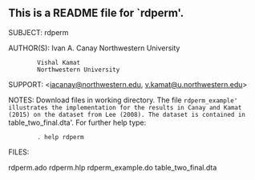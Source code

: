 This is a README file for `rdperm'.
------------------------------------------------------------------------------

SUBJECT:    rdperm

AUTHOR(S):  Ivan A. Canay
            Northwestern University

            Vishal Kamat
            Northwestern University

SUPPORT:    <iacanay@northwestern.edu, v.kamat@u.northwestern.edu>

NOTES:      Download files in working directory. The file `rdperm_example'
            illustrates the implementation for the results in Canay and Kamat 
            (2015) on the dataset from Lee (2008). The dataset is contained in
            `table_two_final.dta'. For further help type:

            . help rdperm

FILES:

rdperm.ado
rdperm.hlp
rdperm_example.do
table_two_final.dta